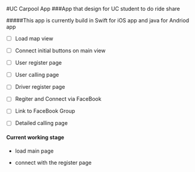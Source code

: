 #UC Carpool App
###App that design for UC student to do ride share

#####This app is currently build in Swift for iOS app and java for Andriod app

* [ ] Load map view

* [ ] Connect initial buttons on main view

* [ ] User register page

* [ ] User calling page

* [ ] Driver register page

* [ ] Regiter and Connect via FaceBook

* [ ] Link to FaceBook Group

* [ ] Detailed calling page

#### Current working stage

* load main page

* connect with the register page 
